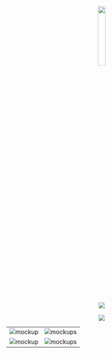 <div align="center">
   <a href='https://dplace-3d5f4.web.app/api/homepage?utm_source=GitHub&utm_medium=readme&utm_campaign=well_app_readme'>
        <img src="https://user-images.githubusercontent.com/94204560/228659183-bf7b8217-a654-4383-8927-6f5714584226.png" width=20% height=20%>
  </a>
  <div align="center">
 
   <img src="https://user-images.githubusercontent.com/94204560/228668125-6f0bf25b-e39b-4bdb-a23b-6cf458a6bc7f.png">
</div>

 </div>

</br>



<div align="center">
  <a href='https://dplace-3d5f4.web.app/api/homepage?utm_source=GitHub&utm_medium=readme&utm_campaign=well_app_readme'>
      <img src='https://user-images.githubusercontent.com/94204560/228684711-9f760caa-680c-4449-866e-38547e04d917.png'>
  </a>
</div>




<table>
  <tr>
    <td><img src="https://user-images.githubusercontent.com/94204560/228683807-ea31989e-adb6-40f5-b1e0-0e72d3807b40.png" alt="mockup" /></td>
    <td><img src="https://user-images.githubusercontent.com/94204560/228684877-d2dc1ea7-b798-490e-8363-243f9113a566.png" alt="mockups" /></td>
  </tr>
  <tr>
    <td><img src="https://user-images.githubusercontent.com/94204560/219818373-d09fd93d-6077-4753-9aeb-00b7f45102e9.png" alt="mockup" /></td>
    <td><img src="https://user-images.githubusercontent.com/94204560/219819239-f5154307-c963-4064-8483-ede5da837331.png" alt="mockups" /></td>
  </tr>
</table>

</br>
